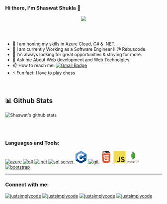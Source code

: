 ### Hi there, I'm Shaswat Shukla 👋 
<p align="center"><img src="https://user-images.githubusercontent.com/77008381/145186736-1d1a4508-60a3-4169-acb7-ede41a7c85d6.png"></p>



<br>
<br>


- 🔭 I am honing my skills in Azure Cloud, C# & .NET.
- 🌱 I am currently Working as a Software Engineer II @ Rebuscode.
- 👯 I’m always looking for great opportunities & striving for more.
- 💬 Ask me About Web development and Web Technolgies.
- 📫 How to reach me: [![Gmail Badge](https://img.shields.io/badge/-Gmail-c14438?style=flat-square&logo=Gmail&logoColor=white&link=mailto:arjyo77@gmail.com)](mailto:shaswat.shukla791@gmail.com) 
- ⚡ Fun fact: I love to play chess

<br>
<h2>📊 Github Stats</h2>

![Shaswat's github stats](https://github-readme-stats.vercel.app/api?username=justsimplycode&theme=onedark)

<br>

<br />

### Languages and Tools:

<p align="left"> 
  <a href="https://azure.microsoft.com/en-us/" target="_blank"> <img src="https://img.icons8.com/fluency/48/000000/azure-1.png" alt="azure" width="40" height="40"/> </a>
  <a href="https://docs.microsoft.com/en-us/dotnet/csharp/" target="_blank"> <img src="https://img.icons8.com/color/48/000000/c-sharp-logo-2.png" alt="c#" width="40" height="40"/> </a>
  <a href="https://dotnet.microsoft.com/" target="_blank"> <img src="https://learn.microsoft.com/en-us/dotnet/media/dotnet-logo.png" alt=".net" width="40" height="40"/> </a>
  <a href="https://www.microsoft.com/en-us/sql-server/sql-server-downloads" target="_blank"> <img src="https://img.icons8.com/color/48/000000/microsoft-sql-server.png" alt="sql server" width="40" height="40"/> </a>
  <a href="https://www.w3schools.com/cpp/" target="_blank"> <img src="https://raw.githubusercontent.com/devicons/devicon/master/icons/cplusplus/cplusplus-original.svg" alt="cplusplus" width="40" height="40"/> </a> 
  <a href="https://git-scm.com/" target="_blank"> <img src="https://www.vectorlogo.zone/logos/git-scm/git-scm-icon.svg" alt="git" width="40" height="40"/> </a> 
  <a href="https://www.w3.org/html/" target="_blank"> <img src="https://raw.githubusercontent.com/devicons/devicon/master/icons/html5/html5-original-wordmark.svg" alt="html5" width="40" height="40"/> </a> 
  <a href="https://developer.mozilla.org/en-US/docs/Web/JavaScript" target="_blank"> <img src="https://raw.githubusercontent.com/devicons/devicon/master/icons/javascript/javascript-original.svg" alt="javascript" width="40" height="40"/> </a>
  <a href="https://www.mongodb.com/" target="_blank"> <img src="https://raw.githubusercontent.com/devicons/devicon/master/icons/mongodb/mongodb-original-wordmark.svg" alt="mongodb" width="40" height="40"/> </a>
  <a href="https://getbootstrap.com" target="_blank"> <img src="https://img.icons8.com/color/bootstrap.png" alt="bootstrap" width="40" height="40"/> </a>
</p>



---


  

<h3 align="left">Connect with me:</h3>
<p align="left">

<a href="https://www.linkedin.com/in/shaswat791/" target="blank"><img align="center" src="https://raw.githubusercontent.com/rahuldkjain/github-profile-readme-generator/master/src/images/icons/Social/linked-in-alt.svg" alt="justsimplycode" height="30" width="40" /></a>
<a href="https://www.hackerrank.com/profile/justsimplecode" target="blank"><img align="center" src="https://raw.githubusercontent.com/rahuldkjain/github-profile-readme-generator/master/src/images/icons/Social/hackerrank.svg" alt="justsimplycode" height="30" width="40" /></a>
<a href="https://leetcode.com/u/justsimplecode/" target="blank"><img align="center" src="https://raw.githubusercontent.com/rahuldkjain/github-profile-readme-generator/master/src/images/icons/Social/leet-code.svg" alt="justsimplycode" height="30" width="40" /></a>
<a href="https://www.geeksforgeeks.org/user/justsimplecode/" target="blank"><img align="center" src="https://raw.githubusercontent.com/rahuldkjain/github-profile-readme-generator/master/src/images/icons/Social/geeks-for-geeks.svg" alt="justsimplycode" height="30" width="40" /></a>
</p>


